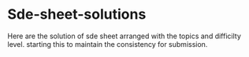 # Sde-sheet-solutions
Here are the solution of sde sheet arranged with the topics and difficilty level.
starting this to maintain the consistency for submission.
